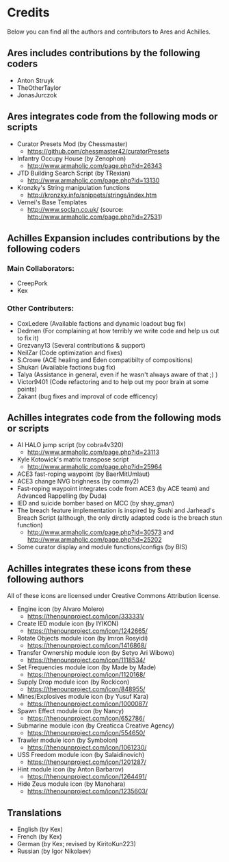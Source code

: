 # Credits
Below you can find all the authors and contributors to Ares and Achilles.

## Ares includes contributions by the following coders
- Anton Struyk
- TheOtherTaylor
- JonasJurczok

## Ares integrates code from the following mods or scripts
- Curator Presets Mod (by Chessmaster)
    - https://github.com/chessmaster42/curatorPresets
- Infantry Occupy House (by Zenophon)
    - http://www.armaholic.com/page.php?id=26343
- JTD Building Search Script (by TRexian)
    - http://www.armaholic.com/page.php?id=13130
- Kronzky's String manipulation functions
    - http://kronzky.info/snippets/strings/index.htm
- Vernei's Base Templates
    - http://www.soclan.co.uk/ (source: http://www.armaholic.com/page.php?id=27531)

## Achilles Expansion includes contributions by the following coders
### Main Collaborators:
- CreepPork
- Kex

### Other Contributers:
- CoxLedere (Available factions and dynamic loadout bug fix)
- Dedmen (For complaining at how terribly we write code and help us out to fix it)
- Grezvany13 (Several contributions & support)
- NeilZar (Code optimization and fixes)
- S.Crowe (ACE healing and Eden compatibilty of compositions)
- Shukari (Available factions bug fix)
- Talya (Assistance in general, even if he wasn't always aware of that ;) )
- Victor9401 (Code refactoring and to help out my poor brain at some points)
- Zakant (bug fixes and improval of code efficency)

## Achilles integrates code from the following mods or scripts
- AI HALO jump script (by cobra4v320)
    - http://www.armaholic.com/page.php?id=23113
- Kyle Kotowick's matrix transpose script
    - http://www.armaholic.com/page.php?id=25964
- ACE3 fast-roping waypoint (by BaerMitUmlaut)
- ACE3 change NVG brighness (by commy2)
- Fast-roping waypoint integrates code from ACE3 (by ACE team) and Advanced Rappelling (by Duda)
- IED and suicide bomber based on MCC (by shay_gman)
- The breach feature implementation is inspired by Sushi and Jarhead's Breach Script (although, the only dirctly adapted code is the breach stun function)
    - http://www.armaholic.com/page.php?id=30573 and http://www.armaholic.com/page.php?id=25202
- Some curator display and module functions/configs (by BIS)

## Achilles integrates these icons from these following authors
All of these icons are licensed under Creative Commons Attribution license.
- Engine icon (by Alvaro Molero)
    - https://thenounproject.com/icon/333331/
- Create IED module icon (by IYIKON)
    - https://thenounproject.com/icon/1242665/
- Rotate Objects module icon (by Imron Rosyidi)
    - https://thenounproject.com/icon/1416868/ 
- Transfer Ownership module icon (by Setyo Ari Wibowo)
    - https://thenounproject.com/icon/1118534/
- Set Frequencies module icon (by Made by Made)
    - https://thenounproject.com/icon/1120168/
- Supply Drop module icon (by Rockicon)
    - https://thenounproject.com/icon/848955/
- Mines/Explosives module icon (by Yusuf Kara)
    - https://thenounproject.com/icon/1000087/
- Spawn Effect module icon (by Nancy)
    - https://thenounproject.com/icon/652786/
- Submarine module icon (by Creaticca Creative Agency)
    - https://thenounproject.com/icon/554650/
- Trawler module icon (by Symbolon)
    - https://thenounproject.com/icon/1061230/
- USS Freedom module icon (by Salaidinovich)
    - https://thenounproject.com/icon/1201287/
- Hint module icon (by Anton Barbarov)
    - https://thenounproject.com/icon/1264491/
- Hide Zeus module icon (by Manohara)
    - https://thenounproject.com/icon/1235603/

## Translations
- English (by Kex)
- French (by Kex)
- German (by Kex; revised by KiritoKun223)
- Russian (by Igor Nikolaev)